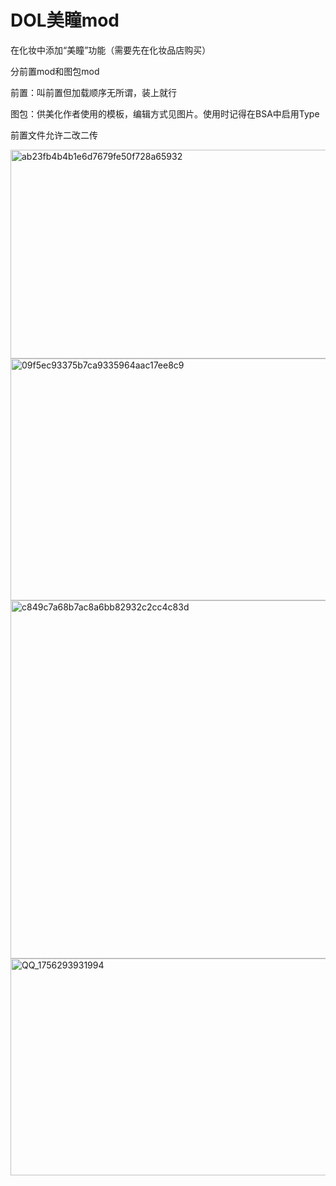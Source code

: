 # DOL美瞳mod

在化妆中添加“美瞳”功能（需要先在化妆品店购买）

分前置mod和图包mod

前置：叫前置但加载顺序无所谓，装上就行

图包：供美化作者使用的模板，编辑方式见图片。使用时记得在BSA中启用Type

前置文件允许二改二传

<img width="821" height="334" alt="ab23fb4b4b1e6d7679fe50f728a65932" src="https://github.com/user-attachments/assets/51631024-67c3-4de9-a223-8c6e52842f84" />

<img width="963" height="387" alt="09f5ec93375b7ca9335964aac17ee8c9" src="https://github.com/user-attachments/assets/ab78bd64-1daa-4a4e-9444-0591e1797098" />

<img width="865" height="573" alt="c849c7a68b7ac8a6bb82932c2cc4c83d" src="https://github.com/user-attachments/assets/0bd15dc3-0a64-41af-acf6-b331773262e0" />

<img width="720" height="347" alt="QQ_1756293931994" src="https://github.com/user-attachments/assets/be8d43ef-e9d2-4ea9-98b7-bc26d635b6ba" />
